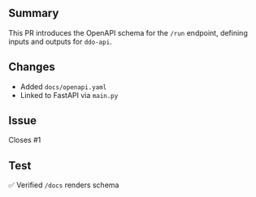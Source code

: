 ## Summary
This PR introduces the OpenAPI schema for the `/run` endpoint, defining inputs and outputs for `ddo-api`.

## Changes
- Added `docs/openapi.yaml`
- Linked to FastAPI via `main.py`

## Issue
Closes #1

## Test
✅ Verified `/docs` renders schema

